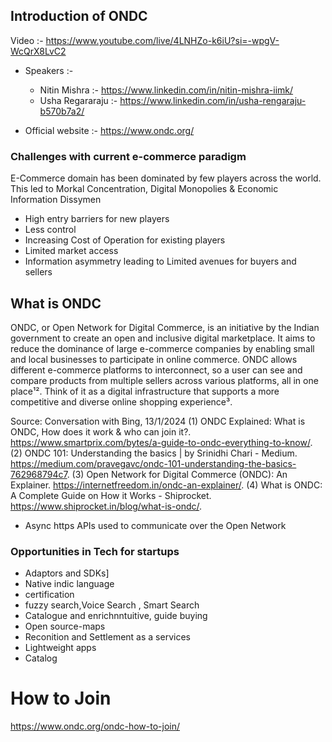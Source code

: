 ## Introduction of ONDC 

Video :- https://www.youtube.com/live/4LNHZo-k6iU?si=-wpgV-WcQrX8LvC2

- Speakers :-
  - Nitin Mishra :- https://www.linkedin.com/in/nitin-mishra-iimk/
  - Usha Regararaju :- https://www.linkedin.com/in/usha-rengaraju-b570b7a2/

- Official website :- https://www.ondc.org/

### Challenges with current e-commerce paradigm
E-Commerce domain has been dominated by few players across the world. This led to Morkal Concentration, Digital Monopolies & Economic Information Dissymen

- High entry barriers for new players
- Less control
- Increasing Cost of Operation for existing players
- Limited market access
- Information asymmetry leading to Limited avenues for buyers and sellers

## What is ONDC
ONDC, or Open Network for Digital Commerce, is an initiative by the Indian government to create an open and inclusive digital marketplace. It aims to reduce the dominance of large e-commerce companies by enabling small and local businesses to participate in online commerce. ONDC allows different e-commerce platforms to interconnect, so a user can see and compare products from multiple sellers across various platforms, all in one place¹². Think of it as a digital infrastructure that supports a more competitive and diverse online shopping experience³.

Source: Conversation with Bing, 13/1/2024
(1) ONDC Explained: What is ONDC, How does it work & who can join it?. https://www.smartprix.com/bytes/a-guide-to-ondc-everything-to-know/.
(2) ONDC 101: Understanding the basics | by Srinidhi Chari - Medium. https://medium.com/pravegavc/ondc-101-understanding-the-basics-762968794c7.
(3) Open Network for Digital Commerce (ONDC): An Explainer. https://internetfreedom.in/ondc-an-explainer/.
(4) What is ONDC: A Complete Guide on How it Works - Shiprocket. https://www.shiprocket.in/blog/what-is-ondc/.

- Async https APIs used to communicate over the Open Network

### Opportunities in Tech for startups

- Adaptors and SDKs]
- Native indic language
- certification
- fuzzy search,Voice Search , Smart Search 
- Catalogue and enrichnntuitive, guide buying
- Open source-maps 
- Reconition and Settlement as a services
- Lightweight apps
- Catalog 

# How to Join 
https://www.ondc.org/ondc-how-to-join/

